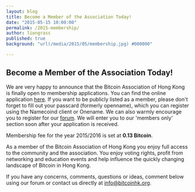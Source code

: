 ```yaml
---
layout: blog
title: Become a Member of the Association Today!
date: "2015-05-15 10:00:00"
permalink: /2015-membership/
author: liongrass
published: true
background: "url(/media/2015/05/membership.jpg) #000000"

---
```


## Become a Member of the Association Today!

We are very happy to announce that the Bitcoin Association of Hong Kong is finally open to membership applications. You can find the online application [here](/join/).
If you want to be publicly listed as a member, please don't forget to fill out your passcard (formerly openname), which you can register using the Namecoind client or Onename.
We can also warmly encourage you to register for our [forum](https://discuss.bitcoinhk.org/). We will enter you to our 'members only' section soon after your application is received.

Membership fee for the year 2015/2016 is set at **0.13 Bitcoin**.

As a member of the Bitcoin Association of Hong Kong you enjoy full access to the community and the association. You enjoy voting rights, profit from networking and education events and help influence the quickly changing landscape of Bitcoin in Hong Kong.

If you have any concerns, comments, questions or ideas, comment below using our forum or contact us directly at info@bitcoinhk.org.
